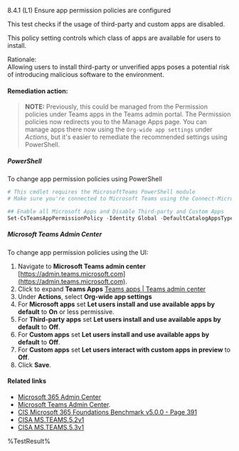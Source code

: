 8.4.1 (L1) Ensure app permission policies are configured

This test checks if the usage of third-party and custom apps are disabled.

This policy setting controls which class of apps are available for users to install.

Rationale:\
Allowing users to install third-party or unverified apps poses a potential risk of  introducing malicious software to the environment.

#### Remediation action:

> **NOTE:** Previously, this could be managed from the Permission policies under Teams apps in the Teams admin portal. The Permission policies now redirects you to the Manage Apps page. You can manage apps there now using the `Org-wide app settings` under _Actions_, but it's easier to remediate the recommended settings using PowerShell.

##### PowerShell

To change app permission policies using PowerShell

```powershell
# This cmdlet requires the MicrosoftTeams PowerShell module
# Make sure you're connected to Microsoft Teams using the Connect-MicrosoftTeams cmdlet before executing

## Enable all Microsoft Apps and Disable Third-party and Custom Apps
Set-CsTeamsAppPermissionPolicy -Identity Global -DefaultCatalogAppsType BlockedAppList -DefaultCatalogApps @() -GlobalCatalogAppsType AllowedAppList -GlobalCatalogApps @() -PrivateCatalogAppsType AllowedAppList -PrivateCatalogApps @()
```

##### Microsoft Teams Admin Center

To change app permission policies using the UI:
1. Navigate to **Microsoft Teams admin center** [https://admin.teams.microsoft.com](https://admin.teams.microsoft.com).
2. Click to expand **Teams Apps** [Teams apps | Teams admin center](https://admin.teams.microsoft.com/policies/manage-apps)
3. Under **Actions**, select **Org-wide app settings**
4. For **Microsoft apps** set **Let users install and use available apps by default** to **On** or less permissive.
5. For **Third-party apps** set **Let users install and use available apps by default** to **Off**.
6. For **Custom apps** set **Let users install and use available apps by default** to **Off**.
7. For **Custom apps** set **Let users interact with custom apps in preview** to **Off**.
8. Click **Save**.

#### Related links

* [Microsoft 365 Admin Center](https://admin.microsoft.com)
* [Microsoft Teams Admin Center](https://admin.teams.microsoft.com).
* [CIS Microsoft 365 Foundations Benchmark v5.0.0 - Page 391](https://www.cisecurity.org/benchmark/microsoft_365)
* [CISA MS.TEAMS.5.2v1](https://github.com/cisagov/ScubaGear/blob/main/PowerShell/ScubaGear/baselines/teams.md#msteams52v1)
* [CISA MS.TEAMS.5.3v1](https://github.com/cisagov/ScubaGear/blob/main/PowerShell/ScubaGear/baselines/teams.md#msteams53v1)

<!--- Results --->
%TestResult%